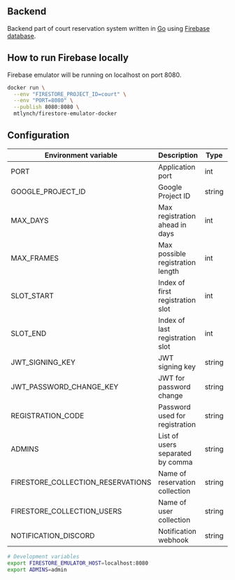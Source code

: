 ## Backend

Backend part of court reservation system written in [Go][1] using [Firebase
database][2].

## How to run Firebase locally

Firebase emulator will be running on localhost on port 8080.

```bash
docker run \
  --env "FIRESTORE_PROJECT_ID=court" \
  --env "PORT=8080" \
  --publish 8080:8080 \
  mtlynch/firestore-emulator-docker
```

## Configuration

| Environment variable              | Description                      | Type   | Required | Default      |
|-----------------------------------|----------------------------------|--------|----------|--------------|
| PORT                              | Application port                 | int    | false    | 8081         |
| GOOGLE_PROJECT_ID                 | Google Project ID                | string | false    | test         |
| MAX_DAYS                          | Max registration ahead in days   | int    | false    | 14           |
| MAX_FRAMES                        | Max possible registration length | int    | false    | 4            |
| SLOT_START                        | Index of first registration slot | int    | false    | 12           |
| SLOT_END                          | Index of last registration slot  | int    | false    | 43           |
| JWT_SIGNING_KEY                   | JWT signing key                  | string | false    | test         |
| JWT_PASSWORD_CHANGE_KEY           | JWT for password change          | string | false    | test         |
| REGISTRATION_CODE                 | Password used for registration   | string | false    | test         |
| ADMINS                            | List of users separated by comma | string | false    |              |
| FIRESTORE_COLLECTION_RESERVATIONS | Name of reservation collection   | string | false    | reservations |
| FIRESTORE_COLLECTION_USERS        | Name of user collection          | string | false    | users        |
| NOTIFICATION_DISCORD              | Notification webhook             | string | false    |              |

```bash
# Development variables
export FIRESTORE_EMULATOR_HOST=localhost:8080
export ADMINS=admin
```

[1]: https://go.dev/

[2]: https://firebase.google.com/docs/firestore
